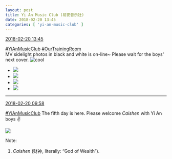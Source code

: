 ```yaml
---
layout: post
title: Yi An Music Club (易安音乐社)
date: 2018-02-20 13:45
categories: [ 'yi-an-music-club' ]
---
```


<div class="weibo-info">
  <a href="https://weibo.com/6094546964/G3Z29CokT">2018-02-20 13:45</a>
</div>

[#YiAnMusicClub](https://weibo.com/p/100808beae2e3e05b17b64f63ebedca39f19b2/super_index) [#OurTrainingRoom](https://weibo.com/p/100808980da3b9682ac1e47ba4bdf6540b7a03)  
MV sidelight photos in black and white is on-line~ Please wait for the boys' next cover. ![cool](https://img.t.sinajs.cn/t4/appstyle/expression/ext/normal/8a/pcmoren_cool2017_org.png)

<!-- more -->

<ul class="weibo-pic-list-2">
  <li class="weibo-pic">
    <a href="http://wx1.sinaimg.cn/mw690/006Es64Aly1fomv12s2lnj32kw3vcu0z.jpg"><img src="http://wx1.sinaimg.cn/thumb150/006Es64Aly1fomv12s2lnj32kw3vcu0z.jpg"/></a>
  </li>
  <li class="weibo-pic">
    <a href="http://wx2.sinaimg.cn/mw690/006Es64Aly1fomv1712cxj32kw3vcqv7.jpg"><img src="http://wx2.sinaimg.cn/thumb150/006Es64Aly1fomv1712cxj32kw3vcqv7.jpg"/></a>
  </li>
  <li class="weibo-pic">
    <a href="http://wx2.sinaimg.cn/mw690/006Es64Aly1fomuzvkuygj32ao3g0qv5.jpg"><img src="http://wx2.sinaimg.cn/thumb150/006Es64Aly1fomuzvkuygj32ao3g0qv5.jpg"/></a>
  </li>
  <li class="weibo-pic">
    <a href="http://wx1.sinaimg.cn/mw690/006Es64Aly1fomv1um0n2j32kw3vc7wk.jpg"><img src="http://wx1.sinaimg.cn/thumb150/006Es64Aly1fomv1um0n2j32kw3vc7wk.jpg"/></a>
  </li>
</ul>

---

<div class="weibo-info">
  <a href="https://weibo.com/6094546964/G3Xy5zayx">2018-02-20 09:58</a>
</div>

[#YiAnMusicClub](https://weibo.com/p/100808beae2e3e05b17b64f63ebedca39f19b2/super_index) The fifth day is here. Please welcome *Caishen* with Yi An boys :v:

<!-- more -->

<a href="http://wx2.sinaimg.cn/mw690/006Es64Aly1fomohshqurj31ww2pfkjn.jpg">
  <img class="weibo-pic-preview" src="http://wx2.sinaimg.cn/orj360/006Es64Aly1fomohshqurj31ww2pfkjn.jpg" />
</a>

Note:
1. *Caishen* (财神, literally: “God of Wealth”).
